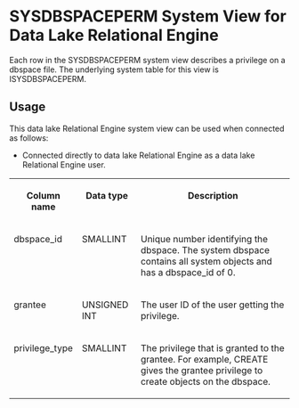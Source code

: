 <!-- loio3be7eb936c5f1014b178fa1858412565 -->

# SYSDBSPACEPERM System View for Data Lake Relational Engine

Each row in the SYSDBSPACEPERM system view describes a privilege on a dbspace file. The underlying system table for this view is ISYSDBSPACEPERM.



<a name="loio3be7eb936c5f1014b178fa1858412565__section_v1w_qbq_b4b"/>

## Usage

This data lake Relational Engine system view can be used when connected as follows:

-   Connected directly to data lake Relational Engine as a data lake Relational Engine user.




<table>
<tr>
<th valign="top">

Column name

</th>
<th valign="top">

Data type

</th>
<th valign="top">

Description

</th>
</tr>
<tr>
<td valign="top">

dbspace\_id

</td>
<td valign="top">

SMALLINT

</td>
<td valign="top">

Unique number identifying the dbspace. The system dbspace contains all system objects and has a dbspace\_id of 0.

</td>
</tr>
<tr>
<td valign="top">

grantee

</td>
<td valign="top">

UNSIGNED INT

</td>
<td valign="top">

The user ID of the user getting the privilege.

</td>
</tr>
<tr>
<td valign="top">

privilege\_type

</td>
<td valign="top">

SMALLINT

</td>
<td valign="top">

The privilege that is granted to the grantee. For example, CREATE gives the grantee privilege to create objects on the dbspace.

</td>
</tr>
</table>


